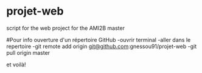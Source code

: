 # projet-web
script for the web project for the AMI2B master

#Pour info ouverture d'un répertoire GitHub
-ouvrir terminal
-aller dans le repertoire
-git remote add origin git@github.com:gnessou91/projet-web
-git pull origin master

et voilà!
